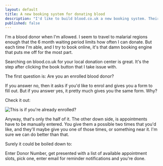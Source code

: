 ```yaml
---
layout: default
title: A new booking system for donating blood
description: "I'd like to build blood.co.uk a new booking system. Their current one adds too much friction to the process"
published: false
---
```


I'm a blood donor when I'm allowed. I seem to travel to malarial regions enough that the 6 month waiting period limits how often I can donate. But each time I'm able, and I try to book online, it's that damn booking engine that puts me off for the most part.

Searching on blood.co.uk for your local donation center is great. It's the step after clicking the book button that I take issue with.

The first question is: Are you an enrolled blood donor?

If you answer no, then it asks if you'd like to enrol and gives you a form to fill out. But if you answer yes, it pretty much gives you the same form. Why?

Check it out:

<img src="http://i.imgur.com/EoGbgcH.png" alt="This is if you're already enrolled?" />

Anyway, that's only the half of it. The other down side, is appointments have to be manually entered. You give them a possible two times that you'd like, and they'll maybe give you one of those times, or something near it. I'm sure we can do better than that.

Surely it could be boiled down to:

Enter Donor Number, get presented with a list of available appointment slots, pick one, enter email for reminder notifications and you're done.


